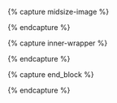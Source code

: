 {% capture midsize-image %}
<div class="midsize-image" markdown="1">
{% endcapture %}

{% capture inner-wrapper %}
<div class="inner-wrapper" markdown="1">
{% endcapture %}

{% capture end_block %}
</div>
{% endcapture %}
